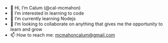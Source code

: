 - 👋 Hi, I’m Calum (@cal-mcmahon)
- 👀 I’m interested in learning to code
- 🌱 I’m currently learning Nodejs
- 💞️ I’m looking to collaborate on anything that gives me the opportunity to learn and grow
- 📫 How to reach me: mcmahoncalum@gmail.com

<!---
cal-mcmahon/cal-mcmahon is a ✨ special ✨ repository because its `README.md` (this file) appears on your GitHub profile.
You can click the Preview link to take a look at your changes.
--->
